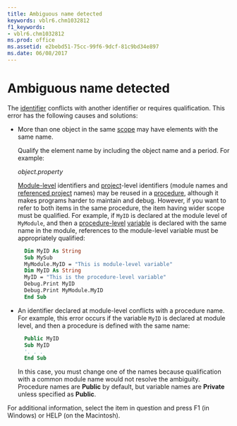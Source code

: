 ```yaml
---
title: Ambiguous name detected
keywords: vblr6.chm1032812
f1_keywords:
- vblr6.chm1032812
ms.prod: office
ms.assetid: e2bebd51-75cc-99f6-9dcf-81c9bd34e897
ms.date: 06/08/2017
---
```



# Ambiguous name detected

The [identifier](vbe-glossary.md) conflicts with another identifier or requires qualification. This error has the following causes and solutions:

- More than one object in the same [scope](vbe-glossary.md) may have elements with the same name.
    
  Qualify the element name by including the object name and a period. For example:
    
  _object.property_
    
  [Module-level](vbe-glossary.md) identifiers and [project](vbe-glossary.md)-level identifiers (module names and [referenced project](vbe-glossary.md) names) may be reused in a [procedure](vbe-glossary.md), although it makes programs harder to maintain and debug. However, if you want to refer to both items in the same procedure, the item having wider scope must be qualified. For example, if `MyID` is declared at the module level of `MyModule`, and then a [procedure-level](vbe-glossary.md) [variable](vbe-glossary.md) is declared with the same name in the module, references to the module-level variable must be appropriately qualified:
    
  ```vb
    Dim MyID As String 
    Sub MySub 
    MyModule.MyID = "This is module-level variable" 
    Dim MyID As String 
    MyID = "This is the procedure-level variable" 
    Debug.Print MyID 
    Debug.Print MyModule.MyID 
    End Sub
  ```


- An identifier declared at module-level conflicts with a procedure name. For example, this error occurs if the variable  `MyID` is declared at module level, and then a procedure is defined with the same name:
    
  ```vb
    Public MyID 
    Sub MyID 
    '. . . 
    End Sub 
  ```

  In this case, you must change one of the names because qualification with a common module name would not resolve the ambiguity. Procedure names are **Public** by default, but variable names are **Private** unless specified as **Public**.
    

For additional information, select the item in question and press F1 (in Windows) or HELP (on the Macintosh).

